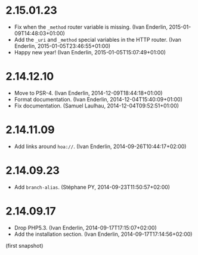 # 2.15.01.23

  * Fix when the `_method` router variable is missing. (Ivan Enderlin, 2015-01-09T14:48:03+01:00)
  * Add the `_uri` and `_method` special variables in the HTTP router. (Ivan Enderlin, 2015-01-05T23:46:55+01:00)
  * Happy new year! (Ivan Enderlin, 2015-01-05T15:07:49+01:00)

# 2.14.12.10

  * Move to PSR-4. (Ivan Enderlin, 2014-12-09T18:44:18+01:00)
  * Format documentation. (Ivan Enderlin, 2014-12-04T15:40:09+01:00)
  * Fix documentation. (Samuel Laulhau, 2014-12-04T09:52:51+01:00)

# 2.14.11.09

  * Add links around `hoa://`. (Ivan Enderlin, 2014-09-26T10:44:17+02:00)

# 2.14.09.23

  * Add `branch-alias`. (Stéphane PY, 2014-09-23T11:50:57+02:00)

# 2.14.09.17

  * Drop PHP5.3. (Ivan Enderlin, 2014-09-17T17:15:07+02:00)
  * Add the installation section. (Ivan Enderlin, 2014-09-17T17:14:56+02:00)

(first snapshot)
